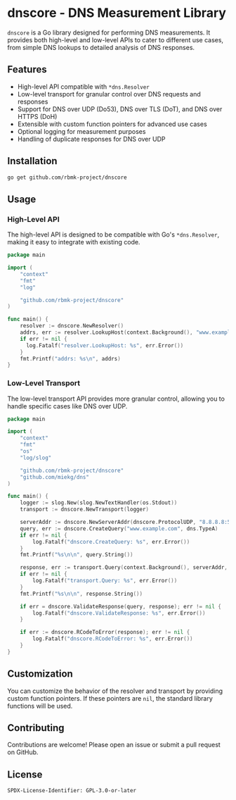 # dnscore - DNS Measurement Library

`dnscore` is a Go library designed for performing DNS measurements. It
provides both high-level and low-level APIs to cater to different use
cases, from simple DNS lookups to detailed analysis of DNS responses.

## Features

- High-level API compatible with `*dns.Resolver`
- Low-level transport for granular control over DNS requests and
  responses
- Support for DNS over UDP (Do53), DNS over TLS (DoT), and DNS over
  HTTPS (DoH)
- Extensible with custom function pointers for advanced use cases
- Optional logging for measurement purposes
- Handling of duplicate responses for DNS over UDP

## Installation

```sh
go get github.com/rbmk-project/dnscore
```

## Usage

### High-Level API

The high-level API is designed to be compatible with Go's `*dns.Resolver`,
making it easy to integrate with existing code.

```go
package main

import (
    "context"
    "fmt"
    "log"

    "github.com/rbmk-project/dnscore"
)

func main() {
    resolver := dnscore.NewResolver()
    addrs, err := resolver.LookupHost(context.Background(), "www.example.com")
    if err != nil {
      log.Fatalf("resolver.LookupHost: %s", err.Error())
    }
    fmt.Printf("addrs: %s\n", addrs)
}
```

### Low-Level Transport

The low-level transport API provides more granular control, allowing you
to handle specific cases like DNS over UDP.

```go
package main

import (
    "context"
    "fmt"
    "os"
    "log/slog"

    "github.com/rbmk-project/dnscore"
    "github.com/miekg/dns"
)

func main() {
    logger := slog.New(slog.NewTextHandler(os.Stdout))
    transport := dnscore.NewTransport(logger)

    serverAddr := dnscore.NewServerAddr(dnscore.ProtocolUDP, "8.8.8.8:53")
    query, err := dnscore.CreateQuery("www.example.com", dns.TypeA)
    if err != nil {
    	log.Fatalf("dnscore.CreateQuery: %s", err.Error())
    }
    fmt.Printf("%s\n\n", query.String())

    response, err := transport.Query(context.Background(), serverAddr, query)
    if err != nil {
    	log.Fatalf("transport.Query: %s", err.Error())
    }
    fmt.Printf("%s\n\n", response.String())

    if err = dnscore.ValidateResponse(query, response); err != nil {
    	log.Fatalf("dnscore.ValidateResponse: %s", err.Error())
    }

    if err := dnscore.RCodeToError(response); err != nil {
    	log.Fatalf("dnscore.RCodeToError: %s", err.Error())
    }
}
```

## Customization

You can customize the behavior of the resolver and transport by providing
custom function pointers. If these pointers are `nil`, the standard
library functions will be used.

## Contributing

Contributions are welcome! Please open an issue or submit a pull request
on GitHub.

## License

```
SPDX-License-Identifier: GPL-3.0-or-later
```
